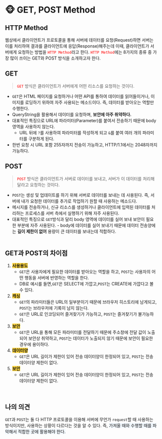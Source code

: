 # 🐵 GET, POST Method

## HTTP Method

웹상에서 클라이언트가 프로토콜을 통해 서버에 데이터를 요청(Request)하면 서버는 이를 처리하여 결과를 클라이언트에 응답(Response)해주는데 이때, 클라이언트가 서버에게 요청하는 방법을 <span style="color: red">`HTTP Method`</span>라고 한다. <span style="color: red">`HTTP Method`</span>에는 8가지의 종류 중 가장 많이 쓰이는 GET와 POST 방식을 소개하고자 한다.
<br>

## GET

> <span style="color: red">`GET`</span> 방식은 클라이언트가 서버에게 어떤 리소스를 요청하는 것이다.

- `GET`은 HTML 페이지를 요청하거나 어떤 API를 통하여 데이터를 읽어들이거나, 이미지를 로딩하기 위하여 자주 사용되는 메소드이다. 즉, 데이터를 받아오는 역할만 수행한다.
- QueryString을 활용해서 데이터를 요청하며, **보안에 아주 취약하다.**
- 대표적인 특징으로 URL에 파라미터(Parameter)를 붙여서 전송하기 때문에 body 영역을 사용하지 않는다.
  - URL 뒤에 `?`를 사용하여 파라미터를 작성하게 되고 `&`를 붙여 여러 개의 파라미터를 구분하게 된다.
- 한번 요청 시 URL 포함 255자까지 전송이 가능하고, HTTP/1.1에서는 2048자까지 가능하다.
  <br>

## POST

> <span style="color: red">`POST`</span> 방식은 클라이언트가 서버로 데이터를 보내고, 서버가 이 데이터를 처리해 달라고 요청하는 것이다.

- `POST`는 생성 및 업데이트를 하기 위해 서버로 데이터를 보내는 데 사용된다. 즉, 서버에 내가 요청한 데이터를 추가로 작업하기 원할 때 사용하는 메소드다.
- 메시지를 전송하거나, 신규 리소스를 생성하거나 클라이언트에 입력된 데이터를 처리하는 프로세스를 서버 측에서 실행하기 위해 자주 사용된다.
- 대표적인 특징으로 `GET`방식과 달리 body 영역에 데이터를 실어 보내 보안이 필요한 부분에 자주 사용된다. - body에 데이터를 실어 보내기 때문에 데이터 전송양에는 **길이 제한이 없어** 용량이 큰 데이터를 보내는데 적합하다.
  <br><br>

## GET과 POST의 차이점

1. <span style="background-color: #ffd33d">**사용용도**</span>
    - `GET`은 사용자에게 필요한 데이터를 받아오는 역할을 하고, `POST`는 사용자의 어떤 행동을 서버에 반영하는 역할을 한다.
    - DB로 예시를 들면,`GET`</span>은 SELECT에 가깝고,`POST`는 CREATE에 가깝다고 볼 수 있다.
2. <span style="background-color: #ffd33d">**캐싱**</span>
    - `GET`의 파라미터들은 URL의 일부분이기 때문에 브라우저 히스토리에 남게되고, `POST`는 브라우저에 기록이 남지 않는다.
    - `GET`은 URL로 인코딩되어 즐겨찾기가 가능하고, `POST`는 즐겨찾기가 불가능하다.
3. <span style="background-color: #ffd33d">**보안**</span>
    - `GET`은 URL을 통해 모든 파라미터를 전달하기 때문에 주소창에 전달 값이 노출되어 보안상 취약하고, `POST`는 데이터가 노출되지 않기 때문에 보안이 필요한 경우에 용이하다.
4. <span style="background-color: #ffd33d">**데이터양**</span>
    - `GET`은 URL 길이가 제한이 있어 전송 데이터양이 한정되어 있고, `POST`는 전송 데이터양 제한이 없다.
5.  <span style="background-color: #ffd33d">**보안**</span>
    - `GET`은 URL 길이가 제한이 있어 전송 데이터양이 한정되어 있고, `POST`는 전송 데이터양 제한이 없다.

<br>

## 나의 의견

`GET`과 `POST`는 둘 다 HTTP 프로토콜을 이용해 서버에 무언가 `request`할 때 사용하는 방식이지만, 사용하는 상황이 다르다는 것을 알 수 있다. 즉, <span style="background: #f1f8ff">가져올 때와 수행할 때를 파악해서 적합한 곳에 활용해야 한다. </span>

<br>


